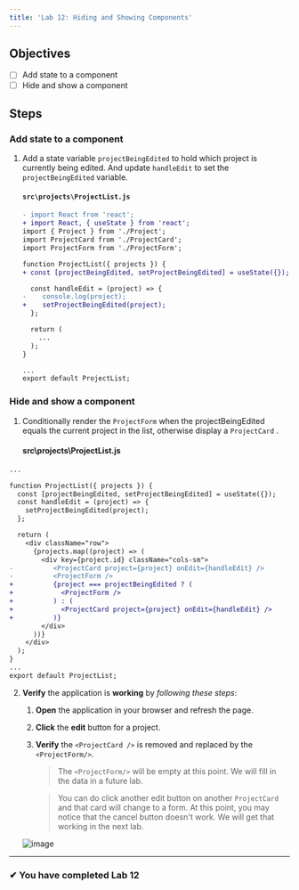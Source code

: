 ```yaml
---
title: 'Lab 12: Hiding and Showing Components'
---
```


## Objectives

- [ ] Add state to a component
- [ ] Hide and show a component

## Steps

### Add state to a component

1. Add a state variable `projectBeingEdited` to hold which project is currently being edited. And update `handleEdit` to set the `projectBeingEdited` variable.

   #### `src\projects\ProjectList.js`

   ```diff
   - import React from 'react';
   + import React, { useState } from 'react';
   import { Project } from './Project';
   import ProjectCard from './ProjectCard';
   import ProjectForm from './ProjectForm';

   function ProjectList({ projects }) {
   + const [projectBeingEdited, setProjectBeingEdited] = useState({});

     const handleEdit = (project) => {
   -    console.log(project);
   +    setProjectBeingEdited(project);
     };

     return (
       ...
     );
   }

   ...
   export default ProjectList;
   ```

### Hide and show a component

1. Conditionally render the `ProjectForm` when the projectBeingEdited equals the current project in the list, otherwise display a `ProjectCard` .

   #### src\projects\ProjectList.js

```diff
...

function ProjectList({ projects }) {
  const [projectBeingEdited, setProjectBeingEdited] = useState({});
  const handleEdit = (project) => {
    setProjectBeingEdited(project);
  };

  return (
    <div className="row">
      {projects.map((project) => (
        <div key={project.id} className="cols-sm">
-          <ProjectCard project={project} onEdit={handleEdit} />
-          <ProjectForm />
+          {project === projectBeingEdited ? (
+            <ProjectForm />
+          ) : (
+            <ProjectCard project={project} onEdit={handleEdit} />
+          )}
        </div>
      ))}
    </div>
  );
}
...
export default ProjectList;
```

2. **Verify** the application is **working** by _following these steps_:

   1. **Open** the application in your browser and refresh the page.
   2. **Click** the **edit** button for a project.
   3. **Verify** the `<ProjectCard />` is removed and replaced by the `<ProjectForm/>`.

      > The `<ProjectForm/>` will be empty at this point. We will fill in the data in a future lab.

      > You can do click another edit button on another `ProjectCard` and that card will change to a form. At this point, you may notice that the cancel button doesn't work. We will get that working in the next lab.

   ![image](https://user-images.githubusercontent.com/1474579/64925618-6b473700-d7c1-11e9-9cbc-f2899bc1968a.png)

---

### &#10004; You have completed Lab 12
